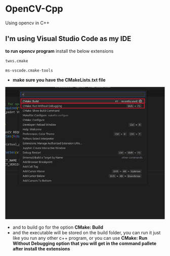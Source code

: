 # OpenCV-Cpp
Using opencv in C++

## I'm using Visual Studio Code as my IDE

__to run opencv program__
install the below extensions
```
twxs.cmake
```
```
ms-vscode.cmake-tools
```
* **make sure you have the CMakeLists.txt file**

<img src="https://raw.githubusercontent.com/rohit-krish/OpenCV-Cpp/main/command%20palette%20screen%20shot.png" alt="screenshot of my vscode command pallette">

* and to build go for the option <b>CMake: Build</b><br>
* and the executable will be stored on the build folder, you can run it just like you run any other c++ program, or you can use <b>CMake: Run Without Debugging<b> option that you will get in the command pallete after install the extensions
